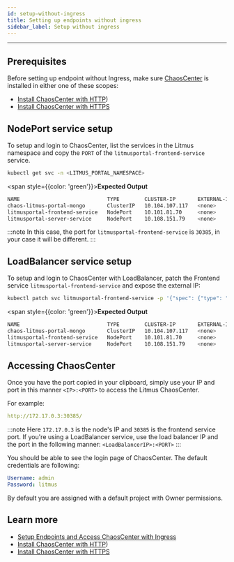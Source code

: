 ```yaml
---
id: setup-without-ingress
title: Setting up endpoints without ingress
sidebar_label: Setup without ingress
---
```


---

## Prerequisites

Before setting up endpoint without Ingress, make sure [ChaosCenter](../getting-started/resources.md#chaoscenter) is installed in either one of these scopes:

- [Install ChaosCenter with HTTP](../getting-started/installation.md))
- [Install ChaosCenter with HTTPS](chaoscenter-advanced-installation.md)

## NodePort service setup

To setup and login to ChaosCenter, list the services in the Litmus namespace and copy the `PORT` of the `litmusportal-frontend-service` service.

```bash
kubectl get svc -n <LITMUS_PORTAL_NAMESPACE>
```

<span style={{color: 'green'}}><b>Expected Output</b></span>

```bash
NAME                            TYPE        CLUSTER-IP       EXTERNAL-IP   PORT(S)                         AGE
chaos-litmus-portal-mongo       ClusterIP   10.104.107.117   <none>        27017/TCP                       2m
litmusportal-frontend-service   NodePort    10.101.81.70     <none>        9091:30385/TCP                  2m
litmusportal-server-service     NodePort    10.108.151.79    <none>        9002:32456/TCP,9003:31160/TCP   2m
```

:::note
In this case, the port for `litmusportal-frontend-service` is `30385`, in your case it will be different.
:::

## LoadBalancer service setup

To setup and login to ChaosCenter with LoadBalancer, patch the Frontend service `litmusportal-frontend-service` and expose the external IP:

```bash
kubectl patch svc litmusportal-frontend-service -p '{"spec": {"type": "LoadBalancer"}}' -n <LITMUS_PORTAL_NAMESPACE>
```

<span style={{color: 'green'}}><b>Expected Output</b></span>

```bash
NAME                            TYPE        CLUSTER-IP       EXTERNAL-IP   PORT(S)                         AGE
chaos-litmus-portal-mongo       ClusterIP   10.104.107.117   <none>        27017/TCP                       2m
litmusportal-frontend-service   NodePort    10.101.81.70     <none>        9091:30385/TCP                  2m
litmusportal-server-service     NodePort    10.108.151.79    <none>        9002:32456/TCP,9003:31160/TCP   2m
```

## Accessing ChaosCenter

Once you have the port copied in your clipboard, simply use your IP and port in this manner `<IP>:<PORT>` to access the Litmus ChaosCenter.

For example:

```yaml
http://172.17.0.3:30385/
```

:::note
Here `172.17.0.3` is the node's IP and `30385` is the frontend service port. If you're using a LoadBalancer service, use the load balancer IP and the port in the following manner: `<LoadBalancerIP>:<PORT>`
:::

You should be able to see the login page of ChaosCenter. The default credentials are following:

```yaml
Username: admin
Password: litmus
```
By default you are assigned with a default project with Owner permissions.

## Learn more

- [Setup Endpoints and Access ChaosCenter with Ingress](setup-with-ingress.md)
- [Install ChaosCenter with HTTP](../getting-started/installation.md))
- [Install ChaosCenter with HTTPS](chaoscenter-advanced-installation.md)
